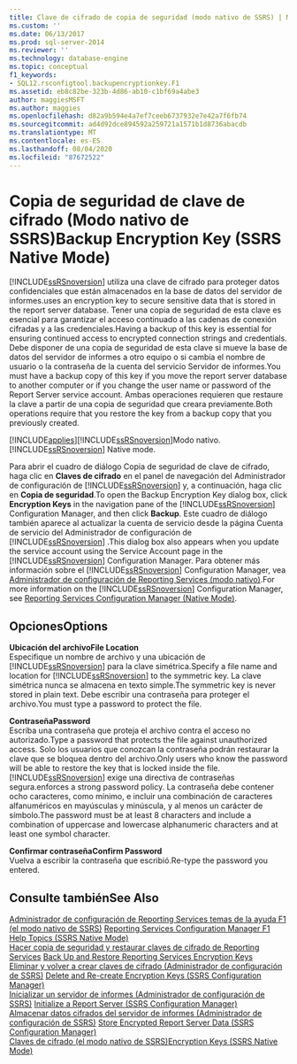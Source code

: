 ```yaml
---
title: Clave de cifrado de copia de seguridad (modo nativo de SSRS) | Microsoft Docs
ms.custom: ''
ms.date: 06/13/2017
ms.prod: sql-server-2014
ms.reviewer: ''
ms.technology: database-engine
ms.topic: conceptual
f1_keywords:
- SQL12.rsconfigtool.backupencryptionkey.F1
ms.assetid: eb8c82be-323b-4d86-ab10-c1bf69a4abe3
author: maggiesMSFT
ms.author: maggies
ms.openlocfilehash: d82a9b594e4a7ef7ceeb6737932e7e42a7f6fb74
ms.sourcegitcommit: ad4d92dce894592a259721a1571b1d8736abacdb
ms.translationtype: MT
ms.contentlocale: es-ES
ms.lasthandoff: 08/04/2020
ms.locfileid: "87672522"
---
```

# <a name="backup-encryption-key-ssrs-native-mode"></a><span data-ttu-id="d4850-102">Copia de seguridad de clave de cifrado (Modo nativo de SSRS)</span><span class="sxs-lookup"><span data-stu-id="d4850-102">Backup Encryption Key (SSRS Native Mode)</span></span>
  [!INCLUDE[ssRSnoversion](../../includes/ssrsnoversion-md.md)] <span data-ttu-id="d4850-103">utiliza una clave de cifrado para proteger datos confidenciales que están almacenados en la base de datos del servidor de informes.</span><span class="sxs-lookup"><span data-stu-id="d4850-103">uses an encryption key to secure sensitive data that is stored in the report server database.</span></span> <span data-ttu-id="d4850-104">Tener una copia de seguridad de esta clave es esencial para garantizar el acceso continuado a las cadenas de conexión cifradas y a las credenciales.</span><span class="sxs-lookup"><span data-stu-id="d4850-104">Having a backup of this key is essential for ensuring continued access to encrypted connection strings and credentials.</span></span> <span data-ttu-id="d4850-105">Debe disponer de una copia de seguridad de esta clave si mueve la base de datos del servidor de informes a otro equipo o si cambia el nombre de usuario o la contraseña de la cuenta del servicio Servidor de informes.</span><span class="sxs-lookup"><span data-stu-id="d4850-105">You must have a backup copy of this key if you move the report server database to another computer or if you change the user name or password of the Report Server service account.</span></span> <span data-ttu-id="d4850-106">Ambas operaciones requieren que restaure la clave a partir de una copia de seguridad que creara previamente.</span><span class="sxs-lookup"><span data-stu-id="d4850-106">Both operations require that you restore the key from a backup copy that you previously created.</span></span>  
  
 [!INCLUDE[applies](../../includes/applies-md.md)]<span data-ttu-id="d4850-107">[!INCLUDE[ssRSnoversion](../../includes/ssrsnoversion-md.md)]Modo nativo.</span><span class="sxs-lookup"><span data-stu-id="d4850-107">[!INCLUDE[ssRSnoversion](../../includes/ssrsnoversion-md.md)] Native mode.</span></span>  
  
 <span data-ttu-id="d4850-108">Para abrir el cuadro de diálogo Copia de seguridad de clave de cifrado, haga clic en **Claves de cifrado** en el panel de navegación del Administrador de configuración de [!INCLUDE[ssRSnoversion](../../includes/ssrsnoversion-md.md)] y, a continuación, haga clic en **Copia de seguridad**.</span><span class="sxs-lookup"><span data-stu-id="d4850-108">To open the Backup Encryption Key dialog box, click **Encryption Keys** in the navigation pane of the [!INCLUDE[ssRSnoversion](../../includes/ssrsnoversion-md.md)] Configuration Manager, and then click **Backup**.</span></span> <span data-ttu-id="d4850-109">Este cuadro de diálogo también aparece al actualizar la cuenta de servicio desde la página Cuenta de servicio del Administrador de configuración de [!INCLUDE[ssRSnoversion](../../includes/ssrsnoversion-md.md)] .</span><span class="sxs-lookup"><span data-stu-id="d4850-109">This dialog box also appears when you update the service account using the Service Account page in the [!INCLUDE[ssRSnoversion](../../includes/ssrsnoversion-md.md)] Configuration Manager.</span></span> <span data-ttu-id="d4850-110">Para obtener más información sobre el [!INCLUDE[ssRSnoversion](../../includes/ssrsnoversion-md.md)] Configuration Manager, vea [Administrador de configuración de Reporting Services &#40;modo nativo&#41;](../../../2014/sql-server/install/reporting-services-configuration-manager-native-mode.md).</span><span class="sxs-lookup"><span data-stu-id="d4850-110">For more information on the [!INCLUDE[ssRSnoversion](../../includes/ssrsnoversion-md.md)] Configuration Manager, see [Reporting Services Configuration Manager &#40;Native Mode&#41;](../../../2014/sql-server/install/reporting-services-configuration-manager-native-mode.md).</span></span>  
  
## <a name="options"></a><span data-ttu-id="d4850-111">Opciones</span><span class="sxs-lookup"><span data-stu-id="d4850-111">Options</span></span>  
 <span data-ttu-id="d4850-112">**Ubicación del archivo**</span><span class="sxs-lookup"><span data-stu-id="d4850-112">**File Location**</span></span>  
 <span data-ttu-id="d4850-113">Especifique un nombre de archivo y una ubicación de [!INCLUDE[ssRSnoversion](../../includes/ssrsnoversion-md.md)] para la clave simétrica.</span><span class="sxs-lookup"><span data-stu-id="d4850-113">Specify a file name and location for [!INCLUDE[ssRSnoversion](../../includes/ssrsnoversion-md.md)] to the symmetric key.</span></span> <span data-ttu-id="d4850-114">La clave simétrica nunca se almacena en texto simple.</span><span class="sxs-lookup"><span data-stu-id="d4850-114">The symmetric key is never stored in plain text.</span></span> <span data-ttu-id="d4850-115">Debe escribir una contraseña para proteger el archivo.</span><span class="sxs-lookup"><span data-stu-id="d4850-115">You must type a password to protect the file.</span></span>  
  
 <span data-ttu-id="d4850-116">**Contraseña**</span><span class="sxs-lookup"><span data-stu-id="d4850-116">**Password**</span></span>  
 <span data-ttu-id="d4850-117">Escriba una contraseña que proteja el archivo contra el acceso no autorizado.</span><span class="sxs-lookup"><span data-stu-id="d4850-117">Type a password that protects the file against unauthorized access.</span></span> <span data-ttu-id="d4850-118">Solo los usuarios que conozcan la contraseña podrán restaurar la clave que se bloquea dentro del archivo.</span><span class="sxs-lookup"><span data-stu-id="d4850-118">Only users who know the password will be able to restore the key that is locked inside the file.</span></span> [!INCLUDE[ssRSnoversion](../../includes/ssrsnoversion-md.md)] <span data-ttu-id="d4850-119">exige una directiva de contraseñas segura.</span><span class="sxs-lookup"><span data-stu-id="d4850-119">enforces a strong password policy.</span></span> <span data-ttu-id="d4850-120">La contraseña debe contener ocho caracteres, como mínimo, e incluir una combinación de caracteres alfanuméricos en mayúsculas y minúscula, y al menos un carácter de símbolo.</span><span class="sxs-lookup"><span data-stu-id="d4850-120">The password must be at least 8 characters and include a combination of uppercase and lowercase alphanumeric characters and at least one symbol character.</span></span>  
  
 <span data-ttu-id="d4850-121">**Confirmar contraseña**</span><span class="sxs-lookup"><span data-stu-id="d4850-121">**Confirm Password**</span></span>  
 <span data-ttu-id="d4850-122">Vuelva a escribir la contraseña que escribió.</span><span class="sxs-lookup"><span data-stu-id="d4850-122">Re-type the password you entered.</span></span>  
  
## <a name="see-also"></a><span data-ttu-id="d4850-123">Consulte también</span><span class="sxs-lookup"><span data-stu-id="d4850-123">See Also</span></span>  
 <span data-ttu-id="d4850-124">[Administrador de configuración de Reporting Services temas de la ayuda F1 &#40;el modo nativo de SSRS&#41;](../../../2014/sql-server/install/reporting-services-configuration-manager-f1-help-topics-ssrs-native-mode.md) </span><span class="sxs-lookup"><span data-stu-id="d4850-124">[Reporting Services Configuration Manager F1 Help Topics &#40;SSRS Native Mode&#41;](../../../2014/sql-server/install/reporting-services-configuration-manager-f1-help-topics-ssrs-native-mode.md) </span></span>  
 <span data-ttu-id="d4850-125">[Hacer copia de seguridad y restaurar claves de cifrado de Reporting Services](../../reporting-services/install-windows/ssrs-encryption-keys-back-up-and-restore-encryption-keys.md) </span><span class="sxs-lookup"><span data-stu-id="d4850-125">[Back Up and Restore Reporting Services Encryption Keys](../../reporting-services/install-windows/ssrs-encryption-keys-back-up-and-restore-encryption-keys.md) </span></span>  
 <span data-ttu-id="d4850-126">[Eliminar y volver a crear claves de cifrado &#40;Administrador de configuración de SSRS&#41;](../../reporting-services/install-windows/ssrs-encryption-keys-delete-and-re-create-encryption-keys.md) </span><span class="sxs-lookup"><span data-stu-id="d4850-126">[Delete and Re-create Encryption Keys  &#40;SSRS Configuration Manager&#41;](../../reporting-services/install-windows/ssrs-encryption-keys-delete-and-re-create-encryption-keys.md) </span></span>  
 <span data-ttu-id="d4850-127">[Inicializar un servidor de informes &#40;Administrador de configuración de SSRS&#41;](../../reporting-services/install-windows/ssrs-encryption-keys-initialize-a-report-server.md) </span><span class="sxs-lookup"><span data-stu-id="d4850-127">[Initialize a Report Server &#40;SSRS Configuration Manager&#41;](../../reporting-services/install-windows/ssrs-encryption-keys-initialize-a-report-server.md) </span></span>  
 <span data-ttu-id="d4850-128">[Almacenar datos cifrados del servidor de informes &#40;Administrador de configuración de SSRS&#41;](../../reporting-services/install-windows/ssrs-encryption-keys-store-encrypted-report-server-data.md) </span><span class="sxs-lookup"><span data-stu-id="d4850-128">[Store Encrypted Report Server Data &#40;SSRS Configuration Manager&#41;](../../reporting-services/install-windows/ssrs-encryption-keys-store-encrypted-report-server-data.md) </span></span>  
 [<span data-ttu-id="d4850-129">Claves de cifrado &#40;el modo nativo de SSRS&#41;</span><span class="sxs-lookup"><span data-stu-id="d4850-129">Encryption Keys &#40;SSRS Native Mode&#41;</span></span>](../../../2014/sql-server/install/encryption-keys-ssrs-native-mode.md)  
  
  
